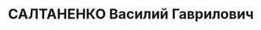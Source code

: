 ---
title: САЛТАНЕНКО Василий Гаврилович
description: "Род. в 1893, Сталинградская обл. \n  Приговорен ВК ВС СССР 28.11.1937,\
  \ Москва - ВМН"
---